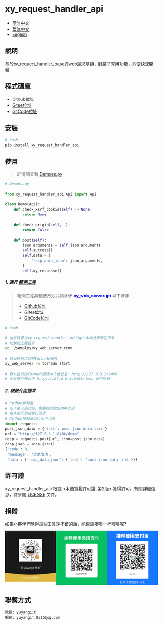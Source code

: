 <!--
 * @Author: 余洋 yuyangit.0515@qq.com
 * @Date: 2024-10-18 13:02:22
 * @LastEditors: 余洋 yuyangit.0515@qq.com
 * @LastEditTime: 2024-10-23 20:51:56
 * @FilePath: /xy_request_handler_api/readme/README_zh_TW.md
 * @Description: 这是默认设置,请设置`customMade`, 打开koroFileHeader查看配置 进行设置: https://github.com/OBKoro1/koro1FileHeader/wiki/%E9%85%8D%E7%BD%AE
-->
# xy_request_handler_api

- [简体中文](README_zh_CN.md)
- [繁体中文](README_zh_TW.md)
- [English](README_en.md)

## 說明

基於xy_request_handler_base的web請求基類，封裝了常用功能，方便快速開發.

## 程式碼庫

- <a href="https://github.com/xy-web-service/xy_request_handler_api.git" target="_blank">Github位址</a>  
- <a href="https://gitee.com/xy-opensource/xy_request_handler_api.git" target="_blank">Gitee位址</a>  
- <a href="https://gitcode.com/xy-opensource/xy_request_handler_api.git" target="_blank">GitCode位址</a>  

## 安裝

```bash
# bash
pip install xy_request_handler_api
```

## 使用

> 詳情請查看 [Demoes.py](./samples/xy_web_server_demo/source/Runner/RequestHandlerDemo/Demoes.py)

```python
# Demoes.py

from xy_request_handler_api.Api import Api

class Demo(Api):
    def check_xsrf_cookie(self) -> None:
        return None

    def check_origin(self, _):
        return False

    def post(self):
        json_arguments = self.json_arguments
        self.success()
        self.data = {
            "resp_data_json": json_arguments,
        }
        self.xy_response()

```

##### 1. 運行 [範例工程](../samples/xy_web_server_demo)

> 範例工程具體使用方式請移步 <b style="color: blue">xy_web_server.git</b> 以下倉庫
> - <a href="https://github.com/xy-web-service/xy_web_server.git" target="_blank">Github位址</a>  
> - <a href="https://gitee.com/xy-opensource/xy_web_server.git" target="_blank">Gitee位址</a>  
> - <a href="https://gitcode.com/xy-opensource/xy_web_server.git" target="_blank">GitCode位址</a>  


```bash
# bash

# 当前目录为xy_request_handler_api的git本地仓库所在目录
# 切换到工程目录
cd ./samples/xy_web_server_demo

# 启动样例工程的Tornado服务
xy_web_server -w tornado start

# 默认启动的Tornado服务url地址是: http://127.0.0.1:8400
# 浏览器打开访问 http://127.0.0.1:8400/demo 进行验证
```

##### 2. 檢驗介面請求
```python
# Python解释器
# 以下是示例代码，需要在您的应用中实现
# 用来进行测试接口请求
# Python解释器运行以下代码
import requests
post_json_data = {"test":"post json data text"}
url = "http://127.0.0.1:8400/demo"
resp = requests.post(url, json=post_json_data)
resp_json = resp.json()
{'code': 0,
 'message': '请求成功',
 'data': {'resp_data_json': {'test': 'post json data text'}}}
```

## 許可證
xy_request_handler_api 根據 <木蘭寬鬆許可證, 第2版> 獲得許可。有關詳細信息，請參閱 [LICENSE](../LICENSE) 文件。

## 捐贈

如果小夥伴們覺得這些工具還不錯的話，能否請咱喝一杯咖啡呢?  

![Pay-Total](./Pay-Total.png)

## 聯繫方式

```
微信: yuyangiit
郵箱: yuyangit.0515@qq.com
```